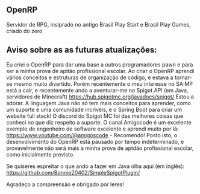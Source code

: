 ## OpenRP

Servidor de RPG, insiprado no antigo Brasil Play Start e Brasil Play Games, criado do zero



## Aviso sobre as as futuras atualizações:
Eu criei o OpenRP para dar uma base a outros programadores pawn e para ser a minha prova de apitão profissional escolar.
Ao criar o OpenRP aprendi vários conceitos e estruturas de organização de código, e estava a tornar-se mesmo muito divertido.
Porém recentemente o meu interesse no SA:MP está a cair, e recentemente ando a aventurar-me no Spigot API (em Java, servidores de Minecraft) https://hub.spigotmc.org/javadocs/spigot/ 
Estou a adorar. A linguagem Java não só tem mais conceitos para aprender, como um suporte e uma comunidade incriveis, e o Spring Boot para criar um website full stack!
O discord do Spigot MC foi das melhores coisas que conheci no que diz respeito a suporte.
O canal Amigocode é um excelente exemplo de engenheiro de software excelente e aprendi muito por lá: https://www.youtube.com/@amigoscode - Recomendo!
Posto isto, o desenvolvimento do OpenRP está pausado por tempo indeterminado, e  provavelmente não será mais a minha prova de aptdão profissional escolar, como inicialmente previsto.

Se quiseres espreitar o que ando a fazer em Java olha aqui (em inglês): https://github.com/Bonnie20402/SimpleSpigotPlugin/

Agradeço a compreensão e obrigado por leres!
